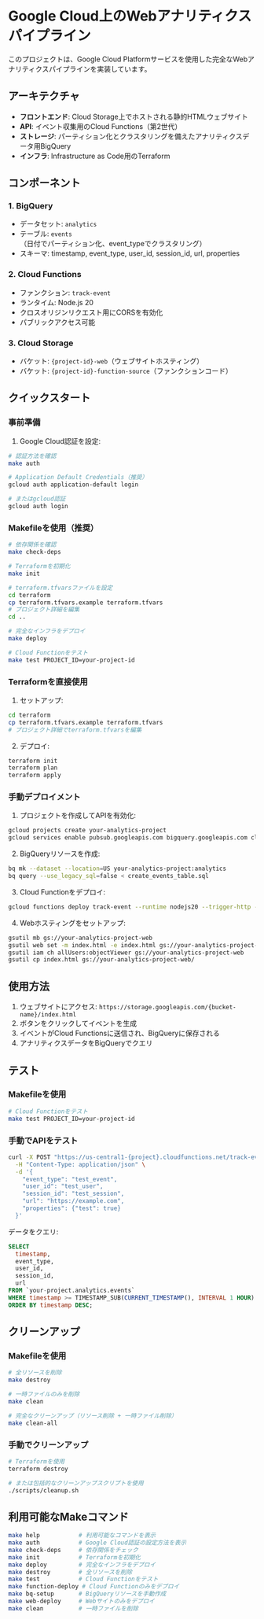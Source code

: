 # Google Cloud上のWebアナリティクスパイプライン

このプロジェクトは、Google Cloud Platformサービスを使用した完全なWebアナリティクスパイプラインを実装しています。

## アーキテクチャ

- **フロントエンド**: Cloud Storage上でホストされる静的HTMLウェブサイト
- **API**: イベント収集用のCloud Functions（第2世代）
- **ストレージ**: パーティション化とクラスタリングを備えたアナリティクスデータ用BigQuery
- **インフラ**: Infrastructure as Code用のTerraform

## コンポーネント

### 1. BigQuery
- データセット: `analytics`
- テーブル: `events`（日付でパーティション化、event_typeでクラスタリング）
- スキーマ: timestamp, event_type, user_id, session_id, url, properties

### 2. Cloud Functions
- ファンクション: `track-event`
- ランタイム: Node.js 20
- クロスオリジンリクエスト用にCORSを有効化
- パブリックアクセス可能

### 3. Cloud Storage
- バケット: `{project-id}-web`（ウェブサイトホスティング）
- バケット: `{project-id}-function-source`（ファンクションコード）

## クイックスタート

### 事前準備

1. Google Cloud認証を設定:
```bash
# 認証方法を確認
make auth

# Application Default Credentials（推奨）
gcloud auth application-default login

# またはgcloud認証
gcloud auth login
```

### Makefileを使用（推奨）

```bash
# 依存関係を確認
make check-deps

# Terraformを初期化
make init

# terraform.tfvarsファイルを設定
cd terraform
cp terraform.tfvars.example terraform.tfvars
# プロジェクト詳細を編集
cd ..

# 完全なインフラをデプロイ
make deploy

# Cloud Functionをテスト
make test PROJECT_ID=your-project-id
```

### Terraformを直接使用

1. セットアップ:
```bash
cd terraform
cp terraform.tfvars.example terraform.tfvars
# プロジェクト詳細でterraform.tfvarsを編集
```

2. デプロイ:
```bash
terraform init
terraform plan
terraform apply
```

### 手動デプロイメント

1. プロジェクトを作成してAPIを有効化:
```bash
gcloud projects create your-analytics-project
gcloud services enable pubsub.googleapis.com bigquery.googleapis.com cloudfunctions.googleapis.com
```

2. BigQueryリソースを作成:
```bash
bq mk --dataset --location=US your-analytics-project:analytics
bq query --use_legacy_sql=false < create_events_table.sql
```

3. Cloud Functionをデプロイ:
```bash
gcloud functions deploy track-event --runtime nodejs20 --trigger-http --allow-unauthenticated --entry-point trackEvent
```

4. Webホスティングをセットアップ:
```bash
gsutil mb gs://your-analytics-project-web
gsutil web set -m index.html -e index.html gs://your-analytics-project-web
gsutil iam ch allUsers:objectViewer gs://your-analytics-project-web
gsutil cp index.html gs://your-analytics-project-web/
```

## 使用方法

1. ウェブサイトにアクセス: `https://storage.googleapis.com/{bucket-name}/index.html`
2. ボタンをクリックしてイベントを生成
3. イベントがCloud Functionsに送信され、BigQueryに保存される
4. アナリティクスデータをBigQueryでクエリ

## テスト

### Makefileを使用
```bash
# Cloud Functionをテスト
make test PROJECT_ID=your-project-id
```

### 手動でAPIをテスト
```bash
curl -X POST "https://us-central1-{project}.cloudfunctions.net/track-event" \
  -H "Content-Type: application/json" \
  -d '{
    "event_type": "test_event",
    "user_id": "test_user",
    "session_id": "test_session",
    "url": "https://example.com",
    "properties": {"test": true}
  }'
```

データをクエリ:
```sql
SELECT 
  timestamp,
  event_type,
  user_id,
  session_id,
  url
FROM `your-project.analytics.events`
WHERE timestamp >= TIMESTAMP_SUB(CURRENT_TIMESTAMP(), INTERVAL 1 HOUR)
ORDER BY timestamp DESC;
```

## クリーンアップ

### Makefileを使用
```bash
# 全リソースを削除
make destroy

# 一時ファイルのみを削除
make clean

# 完全なクリーンアップ（リソース削除 + 一時ファイル削除）
make clean-all
```

### 手動でクリーンアップ
```bash
# Terraformを使用
terraform destroy

# または包括的なクリーンアップスクリプトを使用
./scripts/cleanup.sh
```

## 利用可能なMakeコマンド

```bash
make help           # 利用可能なコマンドを表示
make auth           # Google Cloud認証の設定方法を表示
make check-deps     # 依存関係をチェック
make init           # Terraformを初期化
make deploy         # 完全なインフラをデプロイ
make destroy        # 全リソースを削除
make test           # Cloud Functionをテスト
make function-deploy # Cloud Functionのみをデプロイ
make bq-setup       # BigQueryリソースを手動作成
make web-deploy     # Webサイトのみをデプロイ
make clean          # 一時ファイルを削除
```